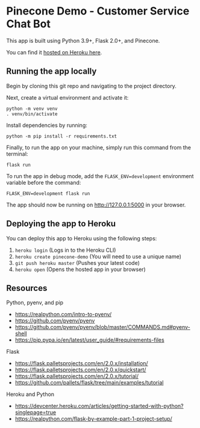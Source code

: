 # Pinecone Demo - Customer Service Chat Bot

This app is built using Python 3.9+, Flask 2.0+, and Pinecone.

You can find it [hosted on Heroku here](https://pinecone-demo.herokuapp.com/).

## Running the app locally

Begin by cloning this git repo and navigating to the project directory.

Next, create a virtual environment and activate it:

```
python -m venv venv
. venv/bin/activate
```

Install dependencies by running:

```
python -m pip install -r requirements.txt
```

Finally, to run the app on your machine, simply run this command from the terminal:

```
flask run
```

To run the app in debug mode, add the `FLASK_ENV=development` environment variable before the command:

```
FLASK_ENV=development flask run
```

The app should now be running on http://127.0.0.1:5000 in your browser.

## Deploying the app to Heroku

You can deploy this app to Heroku using the following steps:

1. `heroku login` (Logs in to the Heroku CLI)
2. `heroku create pinecone-demo` (You will need to use a unique name)
3. `git push heroku master` (Pushes your latest code)
4. `heroku open` (Opens the hosted app in your browser)

## Resources

Python, pyenv, and pip
- https://realpython.com/intro-to-pyenv/
- https://github.com/pyenv/pyenv
- https://github.com/pyenv/pyenv/blob/master/COMMANDS.md#pyenv-shell
- https://pip.pypa.io/en/latest/user_guide/#requirements-files

Flask
- https://flask.palletsprojects.com/en/2.0.x/installation/
- https://flask.palletsprojects.com/en/2.0.x/quickstart/
- https://flask.palletsprojects.com/en/2.0.x/tutorial/
- https://github.com/pallets/flask/tree/main/examples/tutorial

Heroku and Python
- https://devcenter.heroku.com/articles/getting-started-with-python?singlepage=true
- https://realpython.com/flask-by-example-part-1-project-setup/
